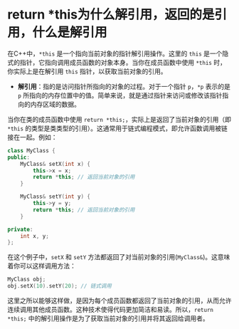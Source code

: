 # return *this为什么解引用，返回的是引用，什么是解引用

在C++中，`*this` 是一个指向当前对象的指针解引用操作。这里的 `this` 是一个隐式的指针，它指向调用成员函数的对象本身。当你在成员函数中使用 `*this` 时，你实际上是在解引用 `this` 指针，以获取当前对象的引用。

- **解引用**：指的是访问指针所指向的对象的过程。对于一个指针 `p`，`*p` 表示的是 `p` 所指向的内存位置中的值。简单来说，就是通过指针来访问或修改该指针指向的内存区域的数据。

当你在类的成员函数中使用 `return *this;`，实际上是返回了当前对象的引用（即 `*this` 的类型是类类型的引用）。这通常用于链式编程模式，即允许函数调用被链接在一起。例如：

```cpp
class MyClass {
public:
    MyClass& setX(int x) {
        this->x = x;
        return *this; // 返回当前对象的引用
    }

    MyClass& setY(int y) {
        this->y = y;
        return *this; // 返回当前对象的引用
    }

private:
    int x, y;
};
```

在这个例子中，`setX` 和 `setY` 方法都返回了对当前对象的引用(`MyClass&`)。这意味着你可以这样调用方法：

```cpp
MyClass obj;
obj.setX(10).setY(20); // 链式调用
```

这里之所以能够这样做，是因为每个成员函数都返回了当前对象的引用，从而允许连续调用其他成员函数。这种技术使得代码更加简洁和易读。所以，`return *this;` 中的解引用操作是为了获取当前对象的引用并将其返回给调用者。
